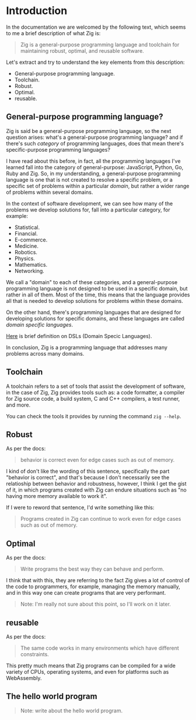 # Introduction

In the documentation we are welcomed by the following text, which seems to me
a brief description of what Zig is:

> Zig is a general-purpose programming language and toolchain for
> maintaining robust, optimal, and reusable software.

Let's extract and try to understand the key elements from this description:

- General-purpose programming language.
- Toolchain.
- Robust.
- Optimal.
- reusable.

## General-purpose programming language?

Zig is said be a general-purpose programming language, so the next question arises:
what's a general-purpose programming language? and if there's such _category_ of
programming languages, does that mean there's specific-purpose programming languages?

I have read about this before, in fact, all the programming languages I've learned
fall into the category of general-purpose: JavaScript, Python, Go, Ruby and Zig. So,
in my understanding, a general-purpose programming language is one that is not created
to resolve a specific problem, or a specific set of problems within a particular _domain_,
but rather a wider range of problems within several domains.

In the context of software development, we can see how many of the problems we develop
solutions for, fall into a particular category, for example:

- Statistical.
- Financial.
- E-commerce.
- Medicine.
- Robotics.
- Physics.
- Mathematics.
- Networking.

We call a "domain" to each of these categories, and a general-purpose programming language is
not designed to be used in a specific domain, but rather in all of them. Most of the time, this
means that the language provides all that is needed to develop solutions for problems within
these domains.

On the other hand, there's programming languages that are designed for developing solutions
for specific domains, and these languages are called _domain specific languages_.

[Here](https://developer.mozilla.org/en-US/docs/Glossary/DSL/Domain_specific_language)
is brief definition on DSLs (Domain Specic Languages).

In conclusion, Zig is a programming language that addresses many problems across
many domains.

## Toolchain

A toolchain refers to a set of tools that assist the development of software,
in the case of Zig, Zig provides tools such as: a code formatter, a compiler
for Zig source code, a build system, C and C++ compilers, a test runner, and more.

You can check the tools it provides by running the command `zig --help`.

## Robust

As per the docs:

> behavior is correct even for edge cases such as out of memory.

I kind of don't like the wording of this sentence, specifically the part "behavior is correct",
and that's because I don't necessarily see the relatioship between behavior and robustness, however,
I think I get the gist of it, in which programs created with Zig can endure situations such as
"no having more memory available to work it".

If I were to reword that sentence, I'd write something like this:

> Programs created in Zig can continue to work even for edge cases
> such as out of memory.

## Optimal

As per the docs:

> Write programs the best way they can behave and perform.

I think that with this, they are referring to the fact Zig gives
a lot of control of the code to programmers, for example, managing
the memory manually, and in this way one can create programs that are
very performant.

> Note: I'm really not sure about this point, so I'll work on it later.

## reusable

As per the docs:

> The same code works in many environments which have different constraints.

This pretty much means that Zig programs can be compiled for a wide variety of
CPUs, operating systems, and even for platforms such as WebAssembly.

## The hello world program

> Note: write about the hello world program.
